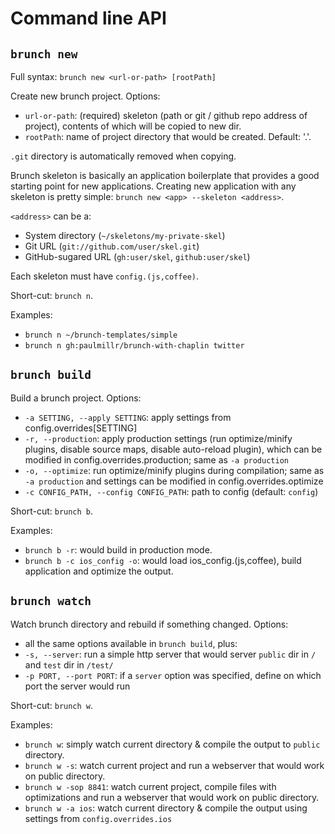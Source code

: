 # Command line API

## `brunch new`

Full syntax: `brunch new <url-or-path> [rootPath]`

Create new brunch project. Options:

* `url-or-path`: (required) skeleton (path or
git / github repo address of project), contents of which will be copied to new dir.
* `rootPath`: name of project directory that would be created. Default: '.'.

`.git` directory is automatically removed when copying.

Brunch skeleton is basically an application boilerplate that provides a good starting point for new applications. Creating new application with any skeleton is pretty simple: `brunch new <app> --skeleton <address>`.

`<address>` can be a:

* System directory (`~/skeletons/my-private-skel`)
* Git URL (`git://github.com/user/skel.git`)
* GitHub-sugared URL (`gh:user/skel`, `github:user/skel`)

Each skeleton must have `config.(js,coffee)`.

Short-cut: `brunch n`.

Examples:

* `brunch n ~/brunch-templates/simple`
* `brunch n gh:paulmillr/brunch-with-chaplin twitter`

## `brunch build`

Build a brunch project. Options:

* `-a SETTING, --apply SETTING`: apply settings from config.overrides[SETTING]
* `-r, --production`: apply production settings (run optimize/minify plugins, disable source maps, disable auto-reload plugin), which can be modified in config.overrides.production; same as `-a production`
* `-o, --optimize`: run optimize/minify plugins during compilation; same as `-a production` and settings can be modified in config.overrides.optimize
* `-c CONFIG_PATH, --config CONFIG_PATH`: path to config (default: `config`)

Short-cut: `brunch b`.

Examples:

* `brunch b -r`: would build in production mode.
* `brunch b -c ios_config -o`: would load ios_config.(js,coffee), build application and optimize the output.

## `brunch watch`

Watch brunch directory and rebuild if something changed. Options:

* all the same options available in `brunch build`, plus:
* `-s, --server`: run a simple http server that would server `public` dir in `/` and `test` dir in `/test/`
* `-p PORT, --port PORT`: if a `server` option was specified, define on which port the server would run

Short-cut: `brunch w`.

Examples:

* `brunch w`: simply watch current directory &amp; compile the output to `public` directory.
* `brunch w -s`: watch current project and run a webserver that would work on public directory.
* `brunch w -sop 8841`: watch current project, compile files with optimizations and run a webserver that would work on public directory.
* `brunch w -a ios`: watch current directory &amp; compile the output using settings from `config.overrides.ios`
